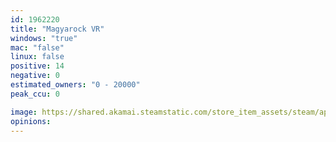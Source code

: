 ```yaml
---
id: 1962220
title: "Magyarock VR"
windows: "true"
mac: "false"
linux: false
positive: 14
negative: 0
estimated_owners: "0 - 20000"
peak_ccu: 0

image: https://shared.akamai.steamstatic.com/store_item_assets/steam/apps/1962220/header.jpg?t=1691019665
opinions:
---
```

